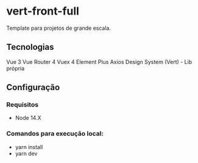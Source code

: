 # vert-front-full

Template para projetos de grande escala.

## Tecnologias
Vue 3
Vue Router 4
Vuex 4
Element Plus
Axios
Design System (Vert) - Lib própria


## Configuração

### Requisitos
 - Node 14.X

### Comandos para execução local:
 - yarn install
 - yarn dev